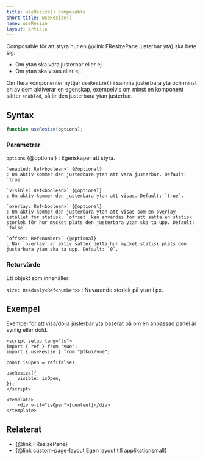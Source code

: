 ```yaml
---
title: useResize() composable
short-title: useResize()
name: useResize
layout: article
---
```


Composable för att styra hur en {@link FResizePane justerbar yta} ska bete sig:

- Om ytan ska vara justerbar eller ej.
- Om ytan ska visas eller ej.

Om flera komponenter nyttjar `useResize()` i samma justerbara yta och minst en av dem aktiverar en egenskap, exempelvis om minst en komponent sätter `enabled`, så är den justerbara ytan justerbar.

## Syntax

```ts nocompile nolint
function useResize(options);
```

### Parametrar

`options` {@optional}
: Egenskaper att styra.

    `enabled: Ref<boolean>` {@optional}
    : Om aktiv kommer den justerbara ytan att vara justerbar. Default: `true`.

    `visible: Ref<boolean>` {@optional}
    : Om aktiv kommer den justerbara ytan att visas. Default: `true`.

    `overlay: Ref<boolean>` {@optional}
    : Om aktiv kommer den justerbara ytan att visas som en overlay istället för statisk. `offset` kan användas för att sätta en statisk storlek för hur mycket plats den justerbara ytan ska ta upp. Default: `false`.

    `offset: Ref<number>` {@optional}
    : När `overlay` är aktiv sätter detta hur mycket statisk plats den justerbara ytan ska ta upp. Default: `0`.

### Returvärde

Ett objekt som innehåller:

`size: Readonly<Ref<number>>`
: Nuvarande storlek på ytan i px.

## Exempel

Exempel för att visa/dölja justerbar yta baserat på om en anpassad panel är synlig eller dold.

```vue static
<script setup lang="ts">
import { ref } from "vue";
import { useResize } from "@fkui/vue";

const isOpen = ref(false);

useResize({
    visible: isOpen,
});
</script>

<template>
    <div v-if="isOpen">[content]</div>
</template>
```

## Relaterat

- {@link FResizePane}
- {@link custom-page-layout Egen layout till applikationsmall}
